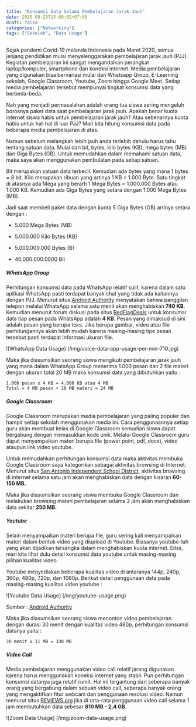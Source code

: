 ```yaml
---
title: "Konsumsi Data Selama Pembelajaran Jarak Jauh"
date: 2020-09-25T15:09:02+07:00
draft: false
categories: ["Networking"]
tags: ["Sekolah", "Data Usage"]
---
```


Sejak pandemi Covid-19 melanda Indonesia pada Maret 2020, semua jenjang pendidikan mulai menyelenggarakan pembelajaran jarak jauh (PJJ). Kegiatan pembelajaran ini sangat mengandalkan perangkat laptop/komputer, smartphone dan koneksi internet. Media pembelajaran yang digunakan bisa bervariasi mulai dari Whatsapp Group, E-Learning sekolah, Google Classroom, Youtube, Zoom hingga Google Meet. Setiap media pembelajaran tersebut mempunyai tingkat konsumsi data yang berbeda-beda.

Nah yang menjadi permasalahan adalah orang tua siswa sering mengeluh borosnya paket data saat pembelajaran jarak jauh. Apakah benar kuota internet siswa habis untuk pembelajaran jarak jauh? Atau sebenarnya kuota habis untuk hal-hal di luar PJJ? Mari kita hitung konsumsi data pada beberapa media pembelajaran di atas.

Namun sebelum melangkah lebih jauh anda terlebih dahulu harus tahu tentang satuan data. Mulai dari bit, bytes, kilo bytes (KB), mega bytes (MB) dan Giga Bytes (GB). Untuk memudahkan dalam memahami satuan data, maka saya akan menggunakan pembulatan pada setiap satuan.

Bit merupakan satuan data terkecil. Kemudian ada bytes yang mana 1 bytes = 8 bit. Kilo merupakan ribuan yang artinya 1 KB = 1.000 Byte. Satu tingkat di atasnya ada Mega yang berarti 1 Mega Bytes = 1.000.000 Bytes atau 1.000 KB. Kemudian ada Giga Bytes yang setara dengan 1.000 Mega Bytes (MB).

Jadi saat membeli paket data dengan kuota 5 Giga Bytes (GB) artinya setara dengan :

- 5.000 Mega Bytes (MB)

- 5.000.000 Kilo Bytes (KB)

- 5.000.000.000 Bytes (B)

- 40.000.000.0000 Bit


##### WhatsApp Group

Perhitungan konsumsi data pada WhatsApp relatif sulit, karena dalam satu aplikasi WhatsApp pasti terdapat banyak chat yang tidak ada kaitannya dengan PJJ. Menurut situs [Android Authority](https://www.androidauthority.com/voice-call-data-comparison-598541/) menyatakan bahwa panggilan telepon melalui WhatsApp selama satu menit akan menghabiskan **740 KB**. Kemudian menurut forum diskusi pada situs [RedFlagDeals](https://forums.redflagdeals.com/how-much-data-does-whatsapp-use-messages-voice-2212861/) untuk konsumsi data tiap pesan pada WhatsApp adalah **4 KB**. Pesan yang dimaksud di sini adalah pesan yang berupa teks. Jika berupa gambar, video atau file perhitungannya akan lebih mudah karena masing-masing tipe pesan tersebut pasti terdapat informasi ukuran file.

![WhatsApp Data Usage] (/img/voice-data-app-usage-per-min-710.jpg)

Maka jika diasumsikan seorang siswa mengikuti pembelajaran jarak jauh yang mana dalam WhatsApp Group menerima 1.000 pesan dan 2 file materi dengan ukuran total 20 MB maka konsumsi data yang dibutuhkan yaitu :

```
1.000 pesan x 4 KB = 4.000 KB atau 4 MB
Total = 4 MB pesan + 20 MB materi = 24 MB
```


##### Google Classroom

Google Classroom merupakan media pembelajaran yang paling populer dan hampir setiap sekolah menggunakan media ini. Cara penggunaannya setiap guru akan membuat kelas di Google Classroom kemudian siswa dapat bergabung dengan memasukkan kode unik. Melalui Google Classroom guru dapat menyampaikan materi berupa file (power point, pdf, docx), video ataupun link video youtube.

Untuk memudahkan perhitungan konsumsi data maka aktivitas membuka Google Classroom saya kategorikan sebagai aktivitas browsing di Internet. Menurut situs [San Antonio Independent School District](https://schools.saisd.net/upload/page/11211/docs/Data%20Usage.pdf), aktivitas browsing di internet selama satu jam akan menghabiskan data dengan kisaran **60-150 MB.**

Maka jika diasumsikan seorang siswa membuka Google Classroom dan melakukan browsing materi pembelajaran selama 2 jam akan menghabiskan data sekitar **250 MB.**

##### Youtube

Selain menyampaikan materi berupa file, guru sering kali menyampaikan materi dalam bentuk video yang diupload di Youtube. Biasanya youtube-lah yang akan dijadikan tersangka dalam menghabiskan kuota internet. Eitss, mari kita lihat dulu detail konsumsi data youtube untuk masing-masing pilihan kualitas video.

Youtube menyediakan beberapa kualitas video di antaranya 144p, 240p, 360p, 480p, 720p, dan 1080p. Berikut detail penggunaan data pada masing-masing kualitas video youtube :

![Youtube Data Usage] (/img/youtube-usage.png)

Sumber : [Android Authority](https://www.androidauthority.com/how-much-data-does-youtube-use-964560/)

Maka jika diasumsikan seorang siswa menonton video pembelajaran dengan durasi 30 menit dengan kualitas video 480p, perhitungan konsumsi datanya yaitu :
```
30 menit x 11 MB = 330 MB
```

##### Video Call

Media pembelajaran menggunakan video call relatif jarang digunakan karena harus menggunakan koneksi internet yang stabil. Pun perhitungan konsumsi datanya juga relatif rumit. Hal ini tergantung dari seberapa banyak orang yang bergabung dalam sebuah video call, seberapa banyak orang yang mengaktifkan fitur webcam dan penggunaan resolusi video. Namun menurut situs [REVIEWS.org](https://www.reviews.org/internet-service/how-much-data-does-zoom-use/#:~:text=1.2%20GB%2Fhr.-,1.2%20GB%2Fhr.,and%2040%20MB%20per%20minute.) jika di rata-rata penggunaan video call selama 1 jam membutuhkan data sebesar **810 MB - 2,4 GB.**

![Zoom Data Usage] (/img/zoom-data-usage.png)
